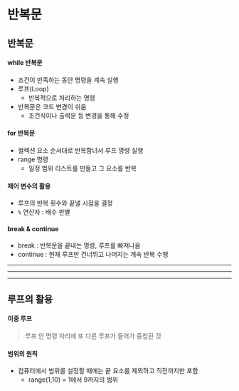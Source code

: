 # 반복문

## 반복문

#### while 반복문

* 조건이 만족하는 동안 명령을 계속 실행
* 루프(Loop)
  * 반복적으로 처리하는 명령
* 반복문은 코드 변경이 쉬움
  * 조건식이나 출력문 등 변경을 통해 수정



#### for 반복문

* 컬렉션 요소 순서대로 반복함녀서 루프 명령 실행
* range 명령
  * 일정 범위 리스트를 만들고 그 요소를 반복



#### 제어 변수의 활용

* 루프의 반복 횟수와 끝낼 시점을 결정
* `%` 연산자 : 배수 판별



#### break & continue

* break : 반복문을 끝내는 명령, 루프를 빠져나옴
* continue : 현재 루프만 건너뛰고 나머지는 계속 반복 수행

---

---

---



## 루프의 활용

#### 이중 루프

> 루프 안 명령 자리에 또 다른 루프가 들어가 중첩된 것



#### 범위의 원칙

* 컴퓨터에서 범위를 설정할 때에는 끝 요소를 제외하고 직전까지만 포함
  * range(1,10) = 1에서 9까지의 범위

